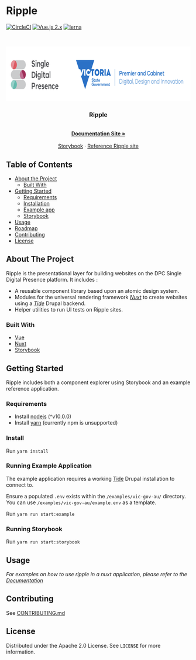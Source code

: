 # Ripple

[![CircleCI](https://circleci.com/gh/dpc-sdp/ripple/tree/master.svg?style=svg&circle-token=242dc8445ab25fb88fe506609fd7065cd1f78f7c)](https://circleci.com/gh/dpc-sdp/ripple/tree/master)
[![Vue.js 2.x](https://img.shields.io/badge/vue.js-2.x-green.svg?style=flat-square)](https://vuejs.org)
[![lerna](https://img.shields.io/badge/maintained%20with-lerna-cc00ff.svg)](https://lernajs.io/)



<!-- PROJECT LOGO -->
<br />
<p align="center">
  <a href="https://github.com/dpc-sdp/ripple">
    <img src="/docs/logo.png" alt="Logo" height="150">
  </a>

  <h3 align="center">Ripple</h3>

  <p align="center">
    <br />
    <a href="https://dpc-sdp.github.io/sdp-docs/ripple/"><strong>Documentation Site »</strong></a>
    <br />
    <br />
    <a href="https://ripple.sdp.vic.gov.au/">Storybook</a>
    ·
    <a href="http://app-ripple-develop.lagoon.vicsdp.amazee.io">Reference Ripple site</a>
  </p>
</p>



<!-- TABLE OF CONTENTS -->
## Table of Contents

* [About the Project](#about-the-project)
  * [Built With](#built-with)
* [Getting Started](#getting-started)
  * [Requirements](#requirements)
  * [Installation](#install)
  * [Example app](#running-example-application)
  * [Storybook](#running-storybook)
* [Usage](#usage)
* [Roadmap](#roadmap)
* [Contributing](#contributing)
* [License](#license)


<!-- ABOUT THE PROJECT -->
## About The Project

Ripple is the presentational layer for building websites on the DPC Single Digital Presence platform. 
It includes :

- A reusable component library based upon an atomic design system.
- Modules for the universal rendering framework [_Nuxt_](https://nuxtjs.org) to create websites using a [_Tide_](https://github.com/dpc-sdp/tide) Drupal backend.
- Helper utilities to run UI tests on Ripple sites.


### Built With

* [Vue](https://vuejs.org/)
* [Nuxt](https://nuxtjs.org)
* [Storybook](https://storybook.js.org/)


<!-- GETTING STARTED -->
## Getting Started

Ripple includes both a component explorer using Storybook and an example reference application. 


### Requirements

- Install [nodejs](https://nodejs.org/en/) (^v10.0.0)
- Install [yarn](https://yarnpkg.com/en/docs/install) (currently npm is unsupported)

### Install

Run `yarn install`

### Running Example Application

The example application requires a working [Tide](https://github.com/dpc-sdp/tide) Drupal installation to connect to.

Ensure a populated `.env` exists within the `/examples/vic-gov-au/` directory.
You can use `/examples/vic-gov-au/example.env` as a template.

Run `yarn run start:example`

### Running Storybook

Run `yarn run start:storybook`


<!-- USAGE EXAMPLES -->
## Usage

_For examples on how to use ripple in a nuxt application, please refer to the [Documentation](https://dpc-sdp.github.io/sdp-docs/ripple/)_


<!-- CONTRIBUTING -->
## Contributing

See [CONTRIBUTING.md](CONTRIBUTING.md)



<!-- LICENSE -->
## License

Distributed under the Apache 2.0 License. See `LICENSE` for more information.



<!-- CONTACT -->
<!-- TODO - Find appropriate contact for issues -->
<!-- ## Contact

Your Name - [@your_twitter](https://twitter.com/your_username) - email@example.com

Project Link: [https://github.com/your_username/repo_name](https://github.com/your_username/repo_name) -->
